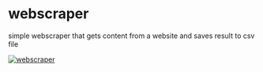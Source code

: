 # webscraper
simple webscraper that gets content from a website and saves result to csv file

[![webscraper](https://github.com/jlomako/webscraper/actions/workflows/main.yml/badge.svg)](https://github.com/jlomako/webscraper/actions/workflows/main.yml)

